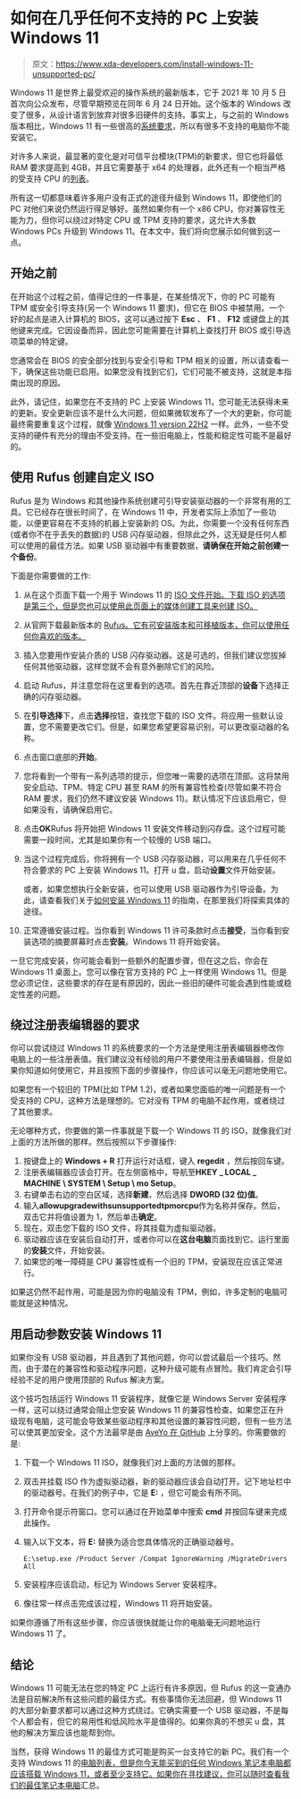 # 如何在几乎任何不支持的 PC 上安装 Windows 11

> 原文：<https://www.xda-developers.com/install-windows-11-unsupported-pc/>

Windows 11 是世界上最受欢迎的操作系统的最新版本，它于 2021 年 10 月 5 日首次向公众发布，尽管早期预览在同年 6 月 24 日开始。这个版本的 Windows 改变了很多，从设计语言到放弃对很多旧硬件的支持。事实上，与之前的 Windows 版本相比，Windows 11 有一些很高的[系统要求](https://www.xda-developers.com/windows-11-minimum-requirements/)，所以有很多不支持的电脑你不能安装它。

对许多人来说，最显著的变化是对可信平台模块(TPM)的新要求，但它也将最低 RAM 要求提高到 4GB，并且它需要基于 x64 的处理器，此外还有一个相当严格的受支持 CPU 的[列表](https://www.xda-developers.com/cpus-compatible-windows-11/)。

所有这一切都意味着许多用户没有正式的途径升级到 Windows 11，即使他们的 PC 对他们来说仍然运行得足够好。虽然如果你有一个 x86 CPU，你对兼容性无能为力，但你可以绕过对特定 CPU 或 TPM 支持的要求，这允许大多数 Windows PCs 升级到 Windows 11。在本文中，我们将向您展示如何做到这一点。

## 开始之前

在开始这个过程之前，值得记住的一件事是，在某些情况下，你的 PC 可能有 TPM 或安全引导支持(另一个 Windows 11 要求)，但它在 BIOS 中被禁用。一个好的起点是进入计算机的 BIOS，这可以通过按下 **Esc** 、 **F1** 、 **F12** 或键盘上的其他键来完成。它因设备而异，因此您可能需要在计算机上查找打开 BIOS 或引导选项菜单的特定键。

您通常会在 BIOS 的安全部分找到与安全引导和 TPM 相关的设置，所以请查看一下，确保这些功能已启用。如果您没有找到它们，它们可能不被支持，这就是本指南出现的原因。

此外，请记住，如果您在不支持的 PC 上安装 Windows 11，您可能无法获得未来的更新。安全更新应该不是什么大问题，但如果微软发布了一个大的更新，你可能最终需要重复这个过程，就像 [Windows 11 version 22H2](https://www.xda-developers.com/windows-11-22h2/) 一样。此外，一些不受支持的硬件有充分的理由不受支持。在一些旧电脑上，性能和稳定性可能不是最好的。

## 使用 Rufus 创建自定义 ISO

Rufus 是为 Windows 和其他操作系统创建可引导安装驱动器的一个非常有用的工具。它已经存在很长时间了，在 Windows 11 中，开发者实际上添加了一些功能，以便更容易在不支持的机器上安装新的 OS。为此，你需要一个没有任何东西(或者你不在乎丢失的数据)的 USB 闪存驱动器，但除此之外，这无疑是任何人都可以使用的最佳方法。如果 USB 驱动器中有重要数据，**请确保在开始之前创建一个备份**。

下面是你需要做的工作:

1.  从在这个页面下载一个用于 Windows 11 的 [ISO 文件开始。下载 ISO 的选项是第三个，但是您也可以使用此页面上的媒体创建工具来创建 ISO。](https://www.microsoft.com/en-us/software-download/windows11)
2.  从官网下载最新版本的 [Rufus。它有可安装版本和可移植版本，你可以使用任何你喜欢的版本。](https://rufus.ie/en/)
3.  插入您要用作安装介质的 USB 闪存驱动器。这是可选的，但我们建议您拔掉任何其他驱动器，这样您就不会有意外删除它们的风险。
4.  启动 Rufus，并注意您将在这里看到的选项。首先在靠近顶部的**设备**下选择正确的闪存驱动器。
5.  在**引导选择**下，点击**选择**按钮，查找您下载的 ISO 文件。将应用一些默认设置，您不需要更改它们。但是，如果您希望更容易识别，可以更改驱动器的名称。
6.  点击窗口底部的**开始**。
7.  您将看到一个带有一系列选项的提示，但您唯一需要的选项在顶部。这将禁用安全启动、TPM、特定 CPU 甚至 RAM 的所有兼容性检查(尽管如果不符合 RAM 要求，我们仍然不建议安装 Windows 11)。默认情况下应该启用它，但如果没有，请确保启用它。
8.  点击**OK**Rufus 将开始把 Windows 11 安装文件移动到闪存盘。这个过程可能需要一段时间，尤其是如果你有一个较慢的 USB 端口。
9.  当这个过程完成后，你将拥有一个 USB 闪存驱动器，可以用来在几乎任何不符合要求的 PC 上安装 Windows 11。打开 u 盘，启动**设置**文件开始安装。

    或者，如果您想执行全新安装，也可以使用 USB 驱动器作为引导设备。为此，请查看我们关于[如何安装 Windows 11](https://www.xda-developers.com/download-windows-11/#how-to-install-windows-11-using-a-usb-drive) 的指南，在那里我们将探索具体的途径。

10.  正常遵循安装过程。当你看到 Windows 11 许可条款时点击**接受**，当你看到安装选项的摘要屏幕时点击**安装**。Windows 11 将开始安装。

一旦它完成安装，你可能会看到一些额外的配置步骤，但在这之后，你会在 Windows 11 桌面上。您可以像在官方支持的 PC 上一样使用 Windows 11。但是您必须记住，这些要求的存在是有原因的，因此一些旧的硬件可能会遇到性能或稳定性差的问题。

## 绕过注册表编辑器的要求

你可以尝试绕过 Windows 11 的系统要求的一个方法是使用注册表编辑器修改你电脑上的一些注册表值。我们建议没有经验的用户不要使用注册表编辑器，但是如果你知道如何使用它，并且按照下面的步骤操作，你应该可以毫无问题地使用它。

如果您有一个较旧的 TPM(比如 TPM 1.2)，或者如果您面临的唯一问题是有一个受支持的 CPU，这种方法是理想的。它对没有 TPM 的电脑不起作用，或者绕过了其他要求。

无论哪种方式，你要做的第一件事就是下载一个 Windows 11 的 ISO，就像我们对上面的方法所做的那样。然后按照以下步骤操作:

1.  按键盘上的 **Windows + R** 打开运行对话框，键入 **regedit** ，然后按回车键。
2.  注册表编辑器应该会打开。在左侧窗格中，导航至**HKEY _ LOCAL _ MACHINE \ SYSTEM \ Setup \ mo Setup**。
3.  右键单击右边的空白区域，选择**新建**，然后选择 **DWORD (32 位)值**。
4.  输入**allowupgradewithsunsupportedtpmorcpu**作为名称并保存。然后，双击它并将值设置为 1，然后单击**确定**。
5.  现在，双击您下载的 ISO 文件，将其挂载为虚拟驱动器。
6.  驱动器应该在安装后自动打开，或者你可以在**这台电脑**页面找到它。运行里面的**安装**文件，开始安装。
7.  如果您的唯一障碍是 CPU 兼容性或有一个旧的 TPM，安装现在应该正常进行。

如果这仍然不起作用，可能是因为你的电脑没有 TPM，例如，许多定制的电脑可能就是这种情况。

## 用启动参数安装 Windows 11

如果你没有 USB 驱动器，并且遇到了其他问题，你可以尝试最后一个技巧。然而，由于潜在的兼容性和驱动程序问题，这种升级可能有点冒险。我们肯定会引导经验不足的用户使用顶部的 Rufus 解决方案。

这个技巧包括运行 Windows 11 安装程序，就像它是 Windows Server 安装程序一样，这可以绕过通常会阻止您安装 Windows 11 的兼容性检查。如果您正在升级现有电脑，这可能会导致某些驱动程序和其他设置的兼容性问题，但有一些方法可以使其更加安全。这个方法最早是由 [AveYo 在 GitHub](https://github.com/AveYo) 上分享的。你需要做的是:

1.  下载一个 Windows 11 ISO，就像我们对上面的方法做的那样。
2.  双击并挂载 ISO 作为虚拟驱动器，新的驱动器应该会自动打开。记下地址栏中的驱动器号。在我们的例子中，它是 **E:** ，但它可能会有所不同。
3.  打开命令提示符窗口。您可以通过在开始菜单中搜索 **cmd** 并按回车键来完成此操作。
4.  输入以下文本，将 **E:** 替换为适合您具体情况的正确驱动器号。

    ```
    E:\setup.exe /Product Server /Compat IgnoreWarning /MigrateDrivers All
    ```

5.  安装程序应该启动，标记为 Windows Server 安装程序。
6.  像往常一样点击完成该过程，Windows 11 将开始安装。

如果你遵循了所有这些步骤，你应该很快就能让你的电脑毫无问题地运行 Windows 11 了。

## 结论

Windows 11 可能无法在您的特定 PC 上运行有许多原因，但 Rufus 的这一变通办法是目前解决所有这些问题的最佳方式。有些事情你无法回避，但 Windows 11 的大部分新要求都可以通过这种方式绕过。它确实需要一个 USB 驱动器，不是每个人都会有，但它的易用性和低风险水平是值得的。如果你真的不想买 u 盘，其他的解决方案应该也能帮到你。

当然，获得 Windows 11 的最佳方式可能是购买一台支持它的新 PC。我们有一个支持 Windows 11 的[电脑列表，但是你今天能买到的任何 Windows 笔记本电脑都应该搭载 Windows 11，或者至少支持它。如果你在寻找建议，你可以随时查看我们的](https://www.xda-developers.com/windows-11-compatible-pc)[最佳笔记本电脑](https://www.xda-developers.com/best-laptops/)汇总。